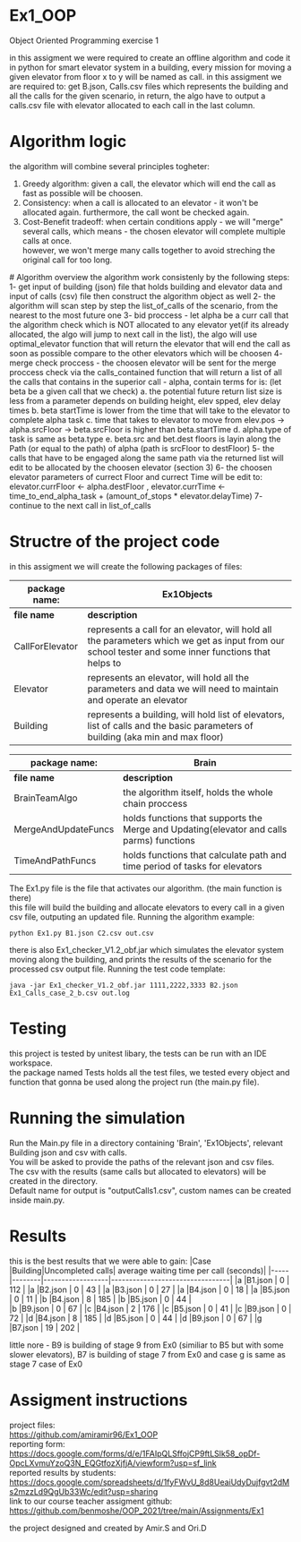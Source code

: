 # Ex1_OOP
Object Oriented Programming exercise 1

in this assigment we were required to create an offline algorithm and code it in python for smart elevator system in a building, every mission for moving a given elevator from floor x to y will be named as call. 
in this assigment we are required to: get B.json, Calls.csv files which represents the building and all the calls for the given scenario, in return, the algo have to output a calls.csv file with elevator allocated to each call in the last column.

# Algorithm logic
the algorithm will combine several principles togheter:  
<o1>
  1. Greedy algorithm: given a call, the elevator which will end the call as fast as possible will be choosen.  
  2. Consistency: when a call is allocated to an elevator - it won't be allocated again. furthermore, the call wont be checked again.  
  3. Cost-Benefit tradeoff: when certain conditions apply - we will "merge" several calls, which means - the chosen elevator will complete multiple calls at once.  
  however, we won't merge many calls together to avoid streching the original call for too long.
<o1>
# Algorithm overview
the algorithm work consistenly by the following steps:
  <o1>
  1- get input of building (json) file that holds building and elevator data and input of calls (csv) file then construct the algorithm object as well
  2- the algorithm will scan step by step the list_of_calls of the scenario, from the nearest to the most future one 
  3- bid proccess - let alpha be a curr call that the algorithm check which is NOT allocated to any elevator yet(if its already allocated, the algo will jump to next call in the list), the algo will use optimal_elevator function that will return the elevator that will end the call as soon as possible compare to the other elevators which will be choosen
  4- merge check proccess - the choosen elevator will be sent for the merge proccess check via the calls_contained function that will return a list of all the calls that contains in the superior call - alpha, contain terms for is: (let beta be a given call that we check) 
        <o1>
        a. the potential future return list size is less from a parameter depends on building height, elev spped, elev delay times
        b. beta startTime is lower from the time that will take to the elevator to complete alpha task
        c. time that takes to elevator to move from elev.pos -> alpha.srcFloor -> beta.srcFloor is higher than beta.startTime
        d. alpha.type of task is same as beta.type
        e. beta.src and bet.dest floors is layin along the Path (or equal to the path) of alpha (path is srcFloor to destFloor)
  <o1>
  5- the calls that have to be engaged along the same path via the returned list will edit to be allocated by the choosen elevator (section 3)
  6- the choosen elevator parameters of currect Floor and currect Time will be edit to: elevator.currFloor <- alpha.destFloor , elevator.currTime <- time_to_end_alpha_task + (amount_of_stops * elevator.delayTime) 
  7- continue to the next call in list_of_calls       
<o1>

# Structre of the project code
in this assigment we will create the following packages of files:

|   package name: |                                                     **Ex1Objects**                                                                                       |
|-----------------|----------------------------------------------------------------------------------------------------------------------------------------------------------|
| **file name**   |      **description**                                                                                                                                     |   
| CallForElevator |      represents a call for an elevator, will hold all the parameters which we get as input from our school tester and some inner functions that helps to |    |                 |         orginize better the data of the call                                                                                                             | 
|    Elevator     |        represents an elevator, will hold all the parameters and data we will need to maintain and operate an elevator                                    |
|   Building      |        represents a building, will hold list of elevators, list of calls and the basic parameters of building (aka min and max floor)                    | 


|   package name:    |                                                  **Brain**                                                                                            |
|--------------------|-------------------------------------------------------------------------------------------------------------------------------------------------------|
| **file name**      |      **description**                                                                                                                                  |   
| BrainTeamAlgo      |       the algorithm itself, holds the whole chain proccess                                                                                            |   
|MergeAndUpdateFuncs |         holds functions that supports the Merge and Updating(elevator and calls parms) functions                                                      |
|TimeAndPathFuncs    |          holds functions that calculate path and time period of tasks for elevators                                                                   |

The Ex1.py file is the file that activates our algorithm. (the main function is there)  
this file will build the building and allocate elevators to every call in a given csv file, outputing an updated file.
Running the algorithm example:
```
python Ex1.py B1.json C2.csv out.csv
```

there is also Ex1_checker_V1.2_obf.jar which simulates the elevator system moving along the building, and prints the results of the scenario for the processed csv output file.
Running the test code template:
```
java -jar Ex1_checker_V1.2_obf.jar 1111,2222,3333 B2.json Ex1_Calls_case_2_b.csv out.log
```

# Testing
this project is tested by unitest libary, the tests can be run with an IDE workspace.  
the package named Tests holds all the test files, we tested every object and function that gonna be used along the project run (the main.py file).

# Running the simulation 
Run the Main.py file in a directory containing 'Brain', 'Ex1Objects', relevant Building json and csv with calls.  
You will be asked to provide the paths of the relevant json and csv files.  
The csv with the results (same calls but allocated to elevators) will be created in the directory.  
Default name for output is "outputCalls1.csv", custom names can be created inside main.py.  

# Results
this is the best results that we were able to gain:
|Case |Building|Uncompleted calls| average waiting time per call (seconds)|
|-----|--------|------------------|---------------------------------|
|a    |B1.json |       0          |       112                       |
|a    |B2.json |       0          |      43                         |
|a    |B3.json |        0         |            27                   |
|a    |B4.json |        0         |      18                         |
|a    |B5.json |        0         |         11                      |
|b    |B4.json |       8          |           185                   |
|b    |B5.json |       0          |               44                |  
|b    |B9.json |       0          |               67                |
|c    |B4.json |       2          |            176                  |
|c    |B5.json |       0          |               41                | 
|c    |B9.json |       0          |               72                |
|d    |B4.json |       8          |             185                 |
|d    |B5.json |       0          |               44                |
|d    |B9.json |       0          |               67                |
|g    |B7.json |       19         |               202               |

little nore - B9 is building of stage 9 from Ex0 (similiar to B5 but with some slower elevators), B7 is building of stage 7 from Ex0 and case g is same as stage 7 case of Ex0

# Assigment instructions

project files:  
https://github.com/amiramir96/Ex1_OOP  
reporting form:  
https://docs.google.com/forms/d/e/1FAIpQLSffojCP9ftLSlk58_opDf-OpcLXvmuYzoQ3N_EQGtfozXjfjA/viewform?usp=sf_link  
reported results by students:  
https://docs.google.com/spreadsheets/d/1fyFWvU_8d8UeaiUdyDujfgvt2dMs2mzzLd9QgUb33Wc/edit?usp=sharing  
link to our course teacher assigment github:  
https://github.com/benmoshe/OOP_2021/tree/main/Assignments/Ex1  

the project designed and created by Amir.S and Ori.D
